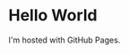 <!DOCTYPE html>
<html>
<meta property="fb:pages" content="105831051256321" />
<body>
<h1>Hello World</h1>
<p>I'm hosted with GitHub Pages.</p>
</body>
</html>
